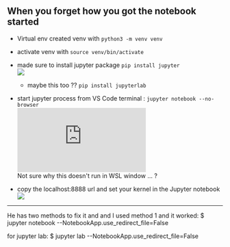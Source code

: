 ## When you forget how you got the notebook started

- Virtual env created venv with `python3 -m venv venv`
- activate venv with `source venv/bin/activate`
- made sure to install jupyter package `pip install jupyter`  
  ![](https://pypi.org/project/jupyter/)
  - maybe this too ?? `pip install jupyterlab`


- start jupyter process from VS Code terminal : `jupyter notebook --no-browser`  
  ![](https://docs.jupyter.org/en/latest/running.html)  
  Not sure why this doesn't run in WSL window ... ?

- copy the localhost:8888 url and set your kernel in the Jupyter notebook
  ![](https://code.visualstudio.com/docs/datascience/jupyter-notebooks)

--------------------


He has two methods to fix it and and I used method 1 and it worked:
$ jupyter notebook --NotebookApp.use_redirect_file=False

for jupyter lab:
$ jupyter lab --NotebookApp.use_redirect_file=False

